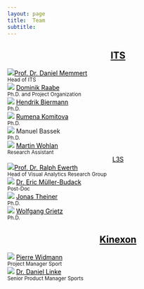```yaml
---
layout: page
title:  Team
subtitle:
---
```


 <center><a href="https://www.dshs-koeln.de/en/institut-fuer-trainingswissenschaft-und-sportinformatik/" style="color:black"><h2> ITS</h2></a></center> 
  <div class="row">
    <div class="column">
      <img src="../assets/img/Daniel_Memmert.jpg"><a href="https://www.dshs-koeln.de/en/visitenkarte/person/univ-prof-dr-daniel-memmert/" style="color:black">Prof. Dr. Daniel Memmert</a> <br />
      <small>Head of ITS</small><br />
    </div>
    <div class="column">
      <img src="../assets/img/Dominik_Raabe.jpg">
        <a href="https://www.dshs-koeln.de/visitenkarte/person/dominik-raabe/" style="color:black">Dominik Raabe</a> <br />
      <small>Ph.D. and Project Organization</small><br />
    </div>
    <div class="column">
        <img src="../assets/img/Hendrik_Biermann.jpg">
         <a href="https://www.dshs-koeln.de/visitenkarte/person/henrik-biermann/" style="color:black">Hendrik Biermann</a>  <br />
        <small>Ph.D.</small><br />
    </div>

  <div class="row">
    <div class="column">
      <img src="../assets/img/Rumena_Komitova.jpeg">
        <a href="https://www.dshs-koeln.de/visitenkarte/person/rumena-komitova/" style="color:black">Rumena Komitova</a>  <br />
        <small>Ph.D.</small><br />
    </div>
    <div class="column">
      <img src="../assets/img/Manuel_Bassek.jpg"> Manuel Bassek <br />
        <small>Ph.D.</small><br />
    </div>
    <div class="column">
        <img src="../assets/img/Martin_Wohlan.jpeg">
        <a href="https://www.dshs-koeln.de/visitenkarte/person/martin-wohlan/" style="color:black">Martin Wohlan </a>  <br />
        <small>Research Assistant</small><br />
      </div>
  </div>


<center> <a href="https://www.tib.eu/en/research-development/visual-analytics" style="color:black"> L3S </a> </center>
  <div class="row">
     <div class="column">
      <img src="../assets/img/Ralph_Ewerth.jpeg"><a href="https://www.tib.eu/en/research-development/visual-analytics/staff/ralph-ewerth" style="color:black">Prof. Dr. Ralph Ewerth</a> <br />
      <small>Head of Visual Analytics Research Group</small><br />
    </div>
    <div class="column">
      <img src="../assets/img/Eric_Mueller-Budach.jpg">
       <a href="https://www.tib.eu/en/research-development/visual-analytics/staff/eric-mueller-budack" style="color:black">Dr. Eric Müller-Budack</a><br />
      <small>Post-Doc</small><br />
    </div>
    <div class="column">
      <img src="../assets/img/Jonas_Theiner.jpeg">
       <a href="https://www.tib.eu/en/forschung-entwicklung/visual-analytics/mitarbeiterinnen-und-mitarbeiter/huu-hung-nguyen-2" style="color:black">Jonas Theiner</a> <br />
      <small>Ph.D.</small><br />
    </div>
  </div>

  <div class="row">
    <div class="column">
        <img src="../assets/img/Wolfgang_Grietz.jpg">
        <a href="https://www.tib.eu/en/research-development/visual-analytics/staff/huu-hung-nguyen-1" style="color:black">Wolfgang Grietz</a> <br />
        <small>Ph.D.</small><br />
    </div>
  </div>





<center><a href="https://kinexon.com/de/sport" style="color:black"> <h2>Kinexon</h2></a></center> 
  <div class="row">
    <div class="column">
       <img src="../assets/img/Pierre_Widmann.jpeg">
       <a href="hhttps://kinexon.com/de/sport" style="color:black">Pierre Widmann</a> <br />
      <small>Project Manager Sport</small><br />
    </div>
    <div class="column">
        <img src="../assets/img/Daniel_Linke.jpeg">
         <a href="hhttps://kinexon.com/de/sport" style="color:black">Dr. Daniel Linke</a>  <br />
        <small>Senior Product Manager Sports</small><br />
    </div>
  </div>
    





